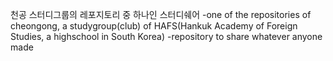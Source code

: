 천공 스터디그룹의 레포지토리 중 하나인 스터디쉐어
-one of the repositories of cheongong, a studygroup(club) of HAFS(Hankuk Academy of Foreign Studies, a highschool in South Korea)
-repository to share whatever anyone made
